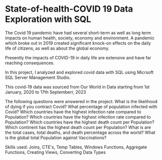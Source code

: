 # State-of-health-COVID 19 Data Exploration with SQL

The Covid 19 pandemic have had several short-term as well as long term impacts on human health, society, economy and environment. A pandemic which broke out in 2019 created significant knock-on effects on the daily life of citizens, as well as about the global economy.

Presently the impacts of COVID-19 in daily life are extensive and have far reaching consequences.

In this project, I analyzed and explored covid data with SQL using Micrsoft SQL Server Management Studio.

This covid-19 data was sourced from Our World in Data starting from 1st January, 2020 to 17th Septemberr, 2023

The following questions were answered in the project:
What is the likelihood of dying if you contract Covid?
What percentage of population infected with Covid?
Which countries have the highest infection rate compared to Population?
Which countries have the highest infection rate compared to Population?
Which countries have the highest death count per Population?
Which continent has the highest death count per Population?
What is are the total cases, total deaths, and death percentage across the world?
What is the global total Population against Vaccinations?

Skills used: Joins, CTE's, Temp Tables, Windows Functions, Aggregate Functions, Creating Views, Converting Data Types
